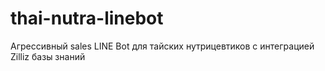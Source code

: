 # thai-nutra-linebot
Агрессивный sales LINE Bot для тайских нутрицевтиков с интеграцией Zilliz базы знаний
